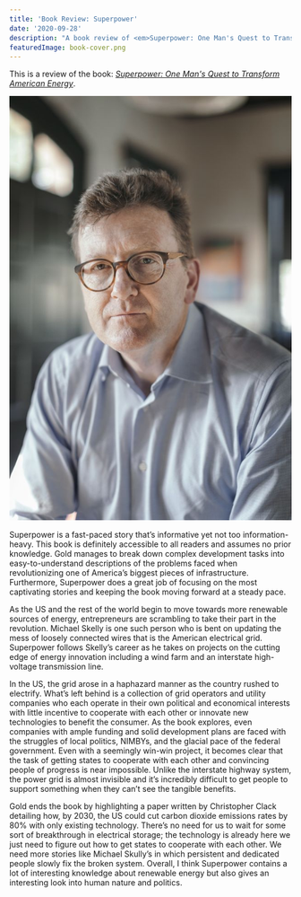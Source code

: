 ```yaml
---
title: 'Book Review: Superpower'
date: '2020-09-28'
description: "A book review of <em>Superpower: One Man's Quest to Transform American Energy</em> by Russel Gold"
featuredImage: book-cover.png
---
```


This is a review of the book: _[Superpower: One Man's Quest to Transform American Energy](https://www.goodreads.com/book/show/42201387-superpower)_.

![**Michael Skelly, the entrepreneur who tried to fix the country's broken electrical grid**](./michael-skelly.jpeg)

Superpower is a fast-paced story that’s informative yet not too information-heavy. This book is definitely accessible to all readers and assumes no prior knowledge. Gold manages to break down complex development tasks into easy-to-understand descriptions of the problems faced when revolutionizing one of America’s biggest pieces of infrastructure. Furthermore, Superpower does a great job of focusing on the most captivating stories and keeping the book moving forward at a steady pace.

As the US and the rest of the world begin to move towards more renewable sources of energy, entrepreneurs are scrambling to take their part in the revolution. Michael Skelly is one such person who is bent on updating the mess of loosely connected wires that is the American electrical grid. Superpower follows Skelly’s career as he takes on projects on the cutting edge of energy innovation including a wind farm and an interstate high-voltage transmission line.

In the US, the grid arose in a haphazard manner as the country rushed to electrify. What’s left behind is a collection of grid operators and utility companies who each operate in their own political and economical interests with little incentive to cooperate with each other or innovate new technologies to benefit the consumer. As the book explores, even companies with ample funding and solid development plans are faced with the struggles of local politics, NIMBYs, and the glacial pace of the federal government. Even with a seemingly win-win project, it becomes clear that the task of getting states to cooperate with each other and convincing people of progress is near impossible. Unlike the interstate highway system, the power grid is almost invisible and it’s incredibly difficult to get people to support something when they can’t see the tangible benefits.

Gold ends the book by highlighting a paper written by Christopher Clack detailing how, by 2030, the US could cut carbon dioxide emissions rates by 80% with only existing technology. There’s no need for us to wait for some sort of breakthrough in electrical storage; the technology is already here we just need to figure out how to get states to cooperate with each other. We need more stories like Michael Skully’s in which persistent and dedicated people slowly fix the broken system. Overall, I think Superpower contains a lot of interesting knowledge about renewable energy but also gives an interesting look into human nature and politics.
